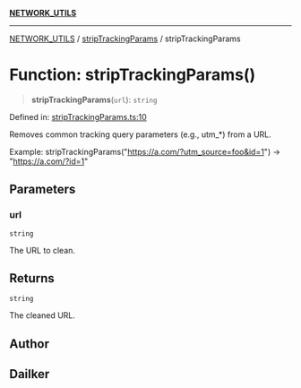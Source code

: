 [**NETWORK_UTILS**](../../README.md)

***

[NETWORK_UTILS](../../README.md) / [stripTrackingParams](../README.md) / stripTrackingParams

# Function: stripTrackingParams()

> **stripTrackingParams**(`url`): `string`

Defined in: [stripTrackingParams.ts:10](https://github.com/dailker/everyutil/blob/cee559aadda9e0c298e06364cba9020e97a8b19b/src/network/stripTrackingParams.ts#L10)

Removes common tracking query parameters (e.g., utm_*) from a URL.

Example: stripTrackingParams("https://a.com/?utm_source=foo&id=1") → "https://a.com/?id=1"

## Parameters

### url

`string`

The URL to clean.

## Returns

`string`

The cleaned URL.

## Author

## Dailker
